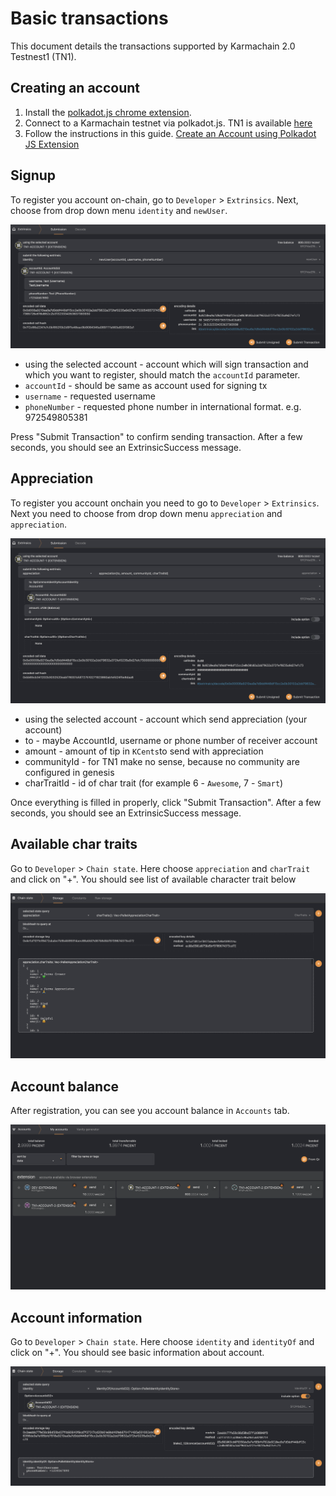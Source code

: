 # Basic transactions
This document details the transactions supported by Karmachain 2.0 Testnest1 (TN1).

## Creating an account

1. Install the [polkadot.js chrome extension](https://chrome.google.com/webstore/detail/polkadot%7Bjs%7D-extension/mopnmbcafieddcagagdcbnhejhlodfdd).
2. Connect to a Karmachain testnet via polkadot.js. TN1 is available [here](https://polkadot.js.org/apps/?rpc=wss%3A%2F%2Ftestnet.karmaco.in%2Ftestnet%2Fws#/explorer)
3. Follow the instructions in this guide. [Create an Account using Polkadot JS Extension](https://www.youtube.com/watch?v=sy7lvAqyzkY)

## Signup

To register you account on-chain, go to `Developer` > `Extrinsics`.
Next, choose from drop down menu `identity` and `newUser`. 

![newUserTx](./images/basic-transactions/new-user-tx.png)

- using the selected account - account which will sign transaction and which you want to register, should match the `accountId` parameter.
- `accountId` - should be same as account used for signing tx
- `username` - requested username
- `phoneNumber` - requested phone number in international format. e.g. 972549805381

Press "Submit Transaction" to confirm sending transaction. After a few seconds, you should see an ExtrinsicSuccess message.

## Appreciation

To register you account onchain you need to go to `Developer` > `Extrinsics`.
Next you need to choose from drop down menu `appreciation` and `appreciation`. 

![appreciation](./images/basic-transactions/appreciation.png)

* using the selected account - account which send appreciation (your account)
* to - maybe AccountId, username or phone number of receiver account
* amount - amount of tip in `KCents`to send with appreciation
* communityId - for TN1 make no sense, because no community are configured in genesis
* charTraitId - id of char trait (for example 6 - `Awesome`, 7 - `Smart`)

Once everything is filled in properly, click "Submit Transaction". After a few seconds, you should see an ExtrinsicSuccess message.

## Available char traits

Go to `Developer` > `Chain state`. Here choose `appreciation` and `charTrait` and click on "+".
You should see list of available character trait below

![characterTraits](./images/basic-transactions/char-traits.png)

## Account balance

After registration, you can see you account balance in `Accounts` tab.

![accountBalance](./images/basic-transactions/account-balance.png)

## Account information

Go to `Developer` > `Chain state`. Here choose `identity` and `identityOf` and click on "+".
You should see basic information about account.

![accoutnInfo](./images/basic-transactions/account-info.png)
